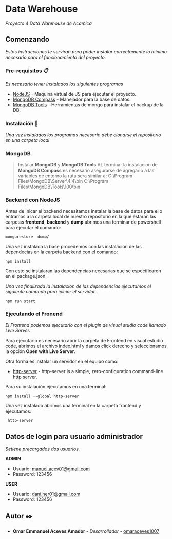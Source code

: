 # Data Warehouse

_Proyecto 4 Data Warehouse de Acamica_

## Comenzando

_Estas instrucciones te serviran para poder instalar correctamente lo mínimo necesario para el funcionamiento del proyecto._

### Pre-requisitos 📋

_Es necesario tener instalados los siguientes programas_

* [NodeJS](https://nodejs.org/en/) - Maquina virtual de JS para ejecutar el proyecto.
* [MongoDB Compass](https://www.mongodb.com/try/download/compass) - Manejador para la base de datos.
* [MongoDB Tools](https://www.mongodb.com/try/download/database-tools) - Herramientas de mongo para instalar el backup de la DB.

### Instalación 🔧

_Una vez instalados los programas necesario debe clonarse el repositorio en una carpeta local_

### MongoDB

> Instalar **MongoDB** y **MongoDB Tools** 
> AL terminar la instalacion de **MongoDB Compass** es necesario asegurarse de agregarlo a las variables de entorno la ruta sera similar a:
> C:\Program Files\MongoDB\Server\4.4\bin
> C:\Program Files\MongoDB\Tools\100\bin

### Backend con NodeJS

Antes de inicar el backend necesitamos instalar la base de datos para ello entramos a la carpeta local de nuestro repositorio
en la que estaran las carpetas **frontend**, **backend** y **dump** abrimos una terminar de powershell para ejecutar el comando:

```
mongorestore  dump/
```

Una vez instalada la base procedemos con las instalacion de las dependecias en la carpeta backend con el comando:

```
npm install
```

Con esto se instalaran las dependencias necesarias que se especificaron en el package.json.

_Una vez finalizada la instalacion de las dependencias ejecutamos el siguiente comando para iniciar el servidor._

```
npm run start
```

### Ejecutando el Fronend 

_El Frontend podemos ejecutarlo con el plugin de visual studio code llamado Live Server._

Para ejecutarlo es necesario abrir la carpeta de Frontend en visual estudio code, abrimos el archivo index.html y damos 
click derecho y seleccionamos la opción **Open with Live Server**.

Otra forma es instalar un servidor en el equipo como: 
* [http-server](https://www.npmjs.com/package/http-server) - http-server is a simple, zero-configuration command-line http server.

Para su instalación ejecutamos en una terminal:

```
npm install --global http-server
```

Una vez instalado abrimos una terminal en la carpeta frontend y ejecutamos:


```
 http-server
```

## Datos de login para usuario administrador

_Setiene precargados dos usuarios._

**ADMIN**
* Usuario: manuel.acev01@gmail.com
* Password: 123456

**USER**
* Usuario: dani.her01@gmail.com
* Password: 123456

## Autor ✒️

* **Omar Emmanuel Aceves Amador** - *Desarrollador* - [omaraceves1007](https://github.com/omaraceves1007)
